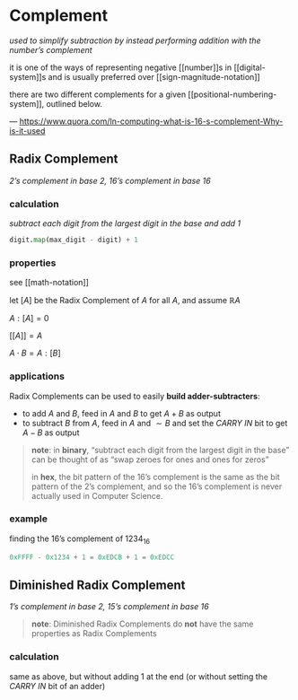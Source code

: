 # Complement

_used to simplify subtraction by instead performing addition with the number’s complement_

it is one of the ways of representing negative [[number]]s in [[digital-system]]s and is usually preferred over [[sign-magnitude-notation]]

there are two different complements for a given [[positional-numbering-system]], outlined below.

&mdash; <https://www.quora.com/In-computing-what-is-16-s-complement-Why-is-it-used>

## Radix Complement

_2’s complement in base 2, 16’s complement in base 16_

### calculation

_subtract each digit from the largest digit in the base and add 1_

```python
digit.map(max_digit - digit) + 1
```

### properties

see [[math-notation]]

let $[A]$ be the Radix Complement of $A$ for all $A$, and assume $\mathbb R A$

$A : [A] = 0$

$[[A]] = A$

$A \cdot B = A : [B]$

### applications

Radix Complements can be used to easily **build adder-subtracters**:

- to add $A$ and $B$, feed in $A$ and $B$ to get $A + B$ as output
- to subtract $B$ from $A$, feed in $A$ and $\sim B$ and set the _CARRY IN_ bit to get $A - B$ as output

> **note**: in **binary**, “subtract each digit from the largest digit in the base” can be thought of as “swap zeroes for ones and ones for zeros”
>
> in **hex**, the bit pattern of the 16’s complement is the same as the bit pattern of the 2’s complement, and so the 16’s complement is never actually used in Computer Science.

### example

finding the 16’s complement of $1234_{16}$

```python
0xFFFF - 0x1234 + 1 = 0xEDCB + 1 = 0xEDCC
```

## Diminished Radix Complement

_1’s complement in base 2, 15’s complement in base 16_

> **note**: Diminished Radix Complements do **not** have the same properties as Radix Complements

### calculation

same as above, but without adding 1 at the end (or without setting the _CARRY IN_ bit of an adder)
